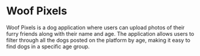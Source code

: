 # Woof Pixels
Woof Pixels is a dog application where users can upload photos of their furry friends along with their name and age. The application allows users to filter through all the dogs posted on the platform by age, making it easy to find dogs in a specific age group.
